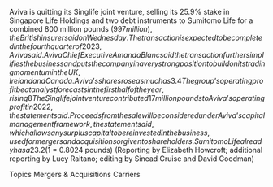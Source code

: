 Aviva is quitting its Singlife joint venture, selling its 25.9% stake in Singapore Life Holdings and two debt instruments to Sumitomo Life for a combined 800 million pounds ($997 million), the British insurer said on Wednesday.
The transaction is expected to be completed in the fourth quarter of 2023, Aviva said.
Aviva Chief Executive Amanda Blanc said the transaction further simplifies the business and puts the company in a very strong position to build on its trading momentum in the UK, Ireland and Canada.
Aviva’s shares rose as much as 3.4% after the market opened and were last up 3%, on track for their biggest daily rise since January.
The group’s operating profit beat analyst forecasts in the first half of the year, rising 8% to 715 million pounds, helped by a strong performance in general and health insurance.
The Singlife joint venture contributed 17 million pounds to Aviva’s operating profit in 2022, the statement said.
Proceeds from the sale will be considered under Aviva’s capital management framework, the statement said, which allows any surplus capital to be reinvested in the business, used for mergers and acquisitions or given to shareholders.
Sumitomo Life already has a 23.2% stake in Singlife, the statement added.
($1 = 0.8024 pounds)
(Reporting by Elizabeth Howcroft; additional reporting by Lucy Raitano; editing by Sinead Cruise and David Goodman)

Topics
Mergers & Acquisitions
Carriers
